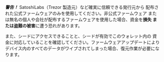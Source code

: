 **_警告！_** SatoshiLabs（Trezor 製造元）など確実に信頼できる発行元から
配布された公式ファームウェアのみを使用してください。非公式ファームウェア
または無名の個人や会社が配布するファームウェアを使用した場合、資金を**損失
または盗難の被害**に遭う恐れがあります。

また、シードにアクセスできることと、シードが有効でこのウォレット内の
資金に対応していることを確認してください。ファームウェアアップデートにより
デバイス内のすべてのデータがワイプされてしまった場合、復元作業が必要になります。
